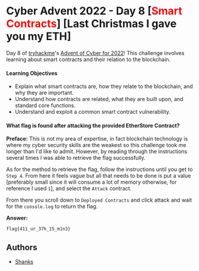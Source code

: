# Cyber Advent 2022 - Day 8 [<span style="color:red;">Smart Contracts</span>] [Last Christmas I gave you my ETH]

Day 8 of [tryhackme](https://tryhackme.com)'s [Advent of Cyber for 2022](https://tryhackme.com/christmas)! This challenge involves learning about smart contracts and their relation to the blockchain. 


#### Learning Objectives
- Explain what smart contracts are, how they relate to the blockchain, and why they are important.
- Understand how contracts are related, what they are built upon, and standard core functions.
- Understand and exploit a common smart contract vulnerability.

#### What flag is found after attacking the provided EtherStore Contract?

**Preface:** This is not my area of expertise, in fact blockchain technology is where my cyber security skills are the weakest so this challenge took me longer than I'd like to admit. However, by reading through the instructions several times I was able to retrieve the flag successfully. 

As for the method to retrieve the flag, follow the instructions until you get to `Step 4`. From here it feels vague but all that needs to be done is put a value [preferably small since it will consume a lot of memory otherwise, for reference I used `1`], and select the `Attack` contract. 

From there you scroll down to `Deployed Contracts` and click attack and wait for the `console.log` to return the flag. 

**Answer:**
```
flag{411_ur_37h_15_m1n3}
```


## Authors

- [Shanks](https://github.com/HunterShanks)
